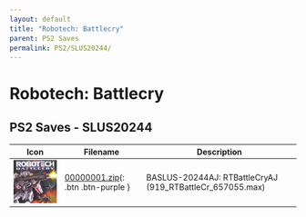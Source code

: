 ```yaml
---
layout: default
title: "Robotech: Battlecry"
parent: PS2 Saves
permalink: PS2/SLUS20244/
---
```

# Robotech: Battlecry

## PS2 Saves - SLUS20244

| Icon | Filename | Description |
|------|----------|-------------|
| ![Robotech: Battlecry](icon0.png) | [00000001.zip](00000001.zip){: .btn .btn-purple } | BASLUS-20244AJ: RTBattleCryAJ (919_RTBattleCr_657055.max) |
